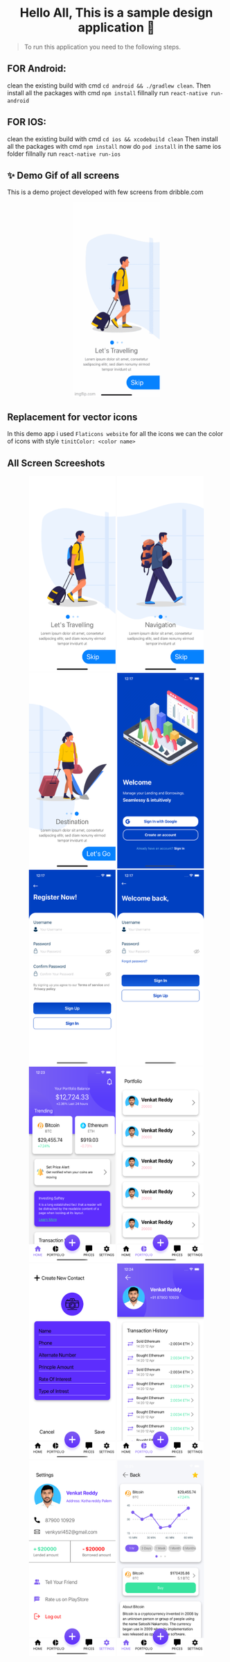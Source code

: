 <h1 align="center">Hello All, This is a sample design application 👋</h1>


> To run this application you need to the following steps.<br /> 

## FOR Android:
clean the existing build with cmd `cd android && ./gradlew clean`.
Then install all the packages with cmd `npm install`
fillnally run `react-native run-android`

## FOR IOS:

clean the existing build with cmd `cd ios && xcodebuild clean`
Then install all the packages with cmd `npm install`
now do `pod install` in the same ios folder
fillnally run `react-native run-ios`

## ✨ Demo Gif of all screens

This is a demo project developed with few screens from dribble.com
<p align="center">
  <img width="200" height="450" src="loanbook.gif" alt="cli output"/>
</p>

## Replacement for vector icons
In this demo app i used `Flaticons website` for all the icons we can the color of icons with style `tinitColor: <color name>`


## All Screen Screeshots


<p align="center">
  <img width="200" height="450" src="./readmeimg/loanbook1.png" alt="cli output"/>
  <img width="200" height="450" src="./readmeimg/loanbook2.png" alt="cli output"/>
  <img width="200" height="450" src="./readmeimg/loanbook3.png" alt="cli output"/>
  <img width="200" height="450" src="./readmeimg/loanbook4.png" alt="cli output"/>
  <img width="200" height="450" src="./readmeimg/loanbook5.png" alt="cli output"/>
  <img width="200" height="450" src="./readmeimg/loanbook6.png" alt="cli output"/>
  <img width="200" height="450" src="./readmeimg/loanbook7.png" alt="cli output"/>
  <img width="200" height="450" src="./readmeimg/loanbook8.png" alt="cli output"/>
  <img width="200" height="450" src="./readmeimg/loanbook9.png" alt="cli output"/>
  <img width="200" height="450" src="./readmeimg/loanbook10.png" alt="cli output"/>
  <img width="200" height="450" src="./readmeimg/loanbook11.png" alt="cli output"/>
  <img width="200" height="450" src="./readmeimg/loanbook12.png" alt="cli output"/>

</p>



